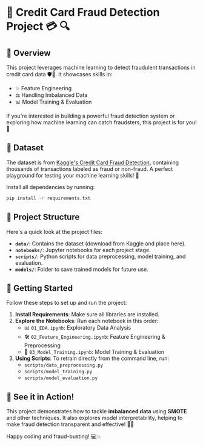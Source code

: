 # 🚀 Credit Card Fraud Detection Project 💳 🔍

## 🌟 Overview
This project leverages machine learning to detect fraudulent transactions in credit card data 🛡️💸. It showcases skills in:
- ✨ Feature Engineering
- ⚖️ Handling Imbalanced Data
- 📊 Model Training & Evaluation

If you're interested in building a powerful fraud detection system or exploring how machine learning can catch fraudsters, this project is for you! 🚨

## 📂 Dataset
The dataset is from [Kaggle's Credit Card Fraud Detection](https://www.kaggle.com/datasets/mlg-ulb/creditcardfraud), containing thousands of transactions labeled as fraud or non-fraud. A perfect playground for testing your machine learning skills! 🧠


Install all dependencies by running:

```bash
pip install -r requirements.txt
```

## 📁 Project Structure
Here's a quick look at the project files:
- **`data/`**: Contains the dataset (download from Kaggle and place here).
- **`notebooks/`**: Jupyter notebooks for each project stage.
- **`scripts/`**: Python scripts for data preprocessing, model training, and evaluation.
- **`models/`**: Folder to save trained models for future use.

## 🚀 Getting Started
Follow these steps to set up and run the project:

1. **Install Requirements**: Make sure all libraries are installed.
2. **Explore the Notebooks**: Run each notebook in this order:
   - 📊 `01_EDA.ipynb`: Exploratory Data Analysis
   - 🛠️ `02_Feature_Engineering.ipynb`: Feature Engineering & Preprocessing
   - 🤖 `03_Model_Training.ipynb`: Model Training & Evaluation
3. **Using Scripts**: To retrain directly from the command line, run:
   - `scripts/data_preprocessing.py`
   - `scripts/model_training.py`
   - `scripts/model_evaluation.py`

## 👀 See it in Action!
This project demonstrates how to tackle **imbalanced data** using **SMOTE** and other techniques. It also explores model interpretability, helping to make fraud detection transparent and effective! 🕵️‍♀️

Happy coding and fraud-busting! 💻💥
